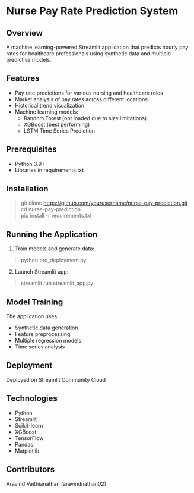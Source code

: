 # Nurse Pay Rate Prediction System

## Overview

A machine learning-powered Streamlit application that predicts hourly pay rates for healthcare professionals using synthetic data and multiple predictive models.

## Features

- Pay rate predictions for various nursing and healthcare roles
- Market analysis of pay rates across different locations
- Historical trend visualization
- Machine learning models:
  - Random Forest (not loaded due to size limitations)
  - XGBoost (best performing)
  - LSTM Time Series Prediction



## Prerequisites

- Python 3.9+
- Libraries in requirements.txt

## Installation

> git clone https://github.com/yourusername/nurse-pay-prediction.git \
> cd nurse-pay-prediction \
> pip install -r requirements.txt

## Running the Application

1. Train models and generate data:
> python pre_deployment.py

2. Launch Streamlit app:
> streamlit run streamlit_app.py

## Model Training

The application uses:
- Synthetic data generation
- Feature preprocessing
- Multiple regression models
- Time series analysis

## Deployment

Deployed on Streamlit Community Cloud

## Technologies

- Python
- Streamlit
- Scikit-learn
- XGBoost
- TensorFlow
- Pandas
- Matplotlib

## Contributors
Aravind Vaithianathan (aravindnathan02)
